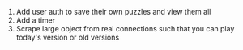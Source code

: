 1. Add user auth to save their own puzzles and view them all
2. Add a timer
3. Scrape large object from real connections such that you can play today's version or old versions
